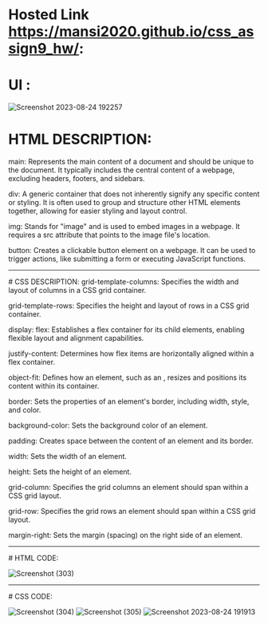 # Hosted Link https://mansi2020.github.io/css_assign9_hw/:

# UI :    

![Screenshot 2023-08-24 192257](https://github.com/mansi2020/css_assign9_hw/assets/57188328/f9286e4f-4ea8-4a2a-86d3-bb763a74d616)
<br>
# HTML DESCRIPTION: 
main: Represents the main content of a document and should be unique to the document. It typically includes the central content of a webpage, excluding headers, footers, and sidebars.

div: A generic container that does not inherently signify any specific content or styling. It is often used to group and structure other HTML elements together, allowing for easier styling and layout control.

img: Stands for "image" and is used to embed images in a webpage. It requires a src attribute that points to the image file's location.

button: Creates a clickable button element on a webpage. It can be used to trigger actions, like submitting a form or executing JavaScript functions.
<hr>
# CSS DESCRIPTION: 
grid-template-columns: Specifies the width and layout of columns in a CSS grid container.

grid-template-rows: Specifies the height and layout of rows in a CSS grid container.

display: flex: Establishes a flex container for its child elements, enabling flexible layout and alignment capabilities.

justify-content: Determines how flex items are horizontally aligned within a flex container.

object-fit: Defines how an element, such as an <img>, resizes and positions its content within its container.

border: Sets the properties of an element's border, including width, style, and color.

background-color: Sets the background color of an element.

padding: Creates space between the content of an element and its border.

width: Sets the width of an element.

height: Sets the height of an element.

grid-column: Specifies the grid columns an element should span within a CSS grid layout.

grid-row: Specifies the grid rows an element should span within a CSS grid layout.

margin-right: Sets the margin (spacing) on the right side of an element.
<br>
<hr>
# HTML CODE:

![Screenshot (303)](https://github.com/mansi2020/css_assign9_hw/assets/57188328/ac0bc140-78f1-4450-a05d-7a6e744a10f4)  

<hr>
# CSS CODE:    

![Screenshot (304)](https://github.com/mansi2020/css_assign9_hw/assets/57188328/8cde9962-fe00-48ae-a545-08453e9d77c5)
![Screenshot (305)](https://github.com/mansi2020/css_assign9_hw/assets/57188328/9553f24c-7e6c-4d18-8244-69be8734f71c)
![Screenshot 2023-08-24 191913](https://github.com/mansi2020/css_assign9_hw/assets/57188328/2d876f55-62e8-490e-8df1-ecfa2ef13776)



